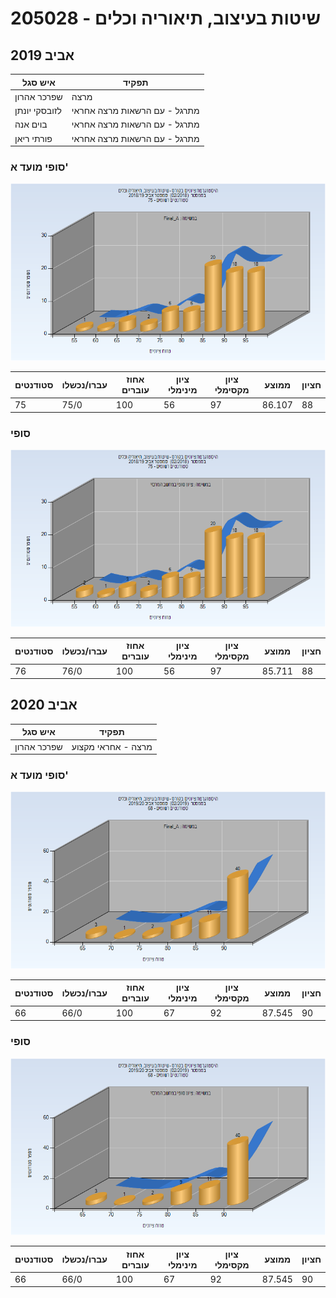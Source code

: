 # 205028 - שיטות בעיצוב, תיאוריה וכלים

## אביב 2019

| איש סגל | תפקיד |
| ---- | ---- |
| שפרכר אהרון | מרצה |
| לזובסקי יונתן | מתרגל - עם הרשאות מרצה אחראי |
| בוים אנה | מתרגל - עם הרשאות מרצה אחראי |
| פורתי ריאן | מתרגל - עם הרשאות מרצה אחראי |

### סופי מועד א'

![201802 Final_A](201802/Final_A.png)

| סטודנטים | עברו/נכשלו | אחוז עוברים | ציון מינימלי | ציון מקסימלי | ממוצע | חציון |
| ---- | ---- | ---- | ---- | ---- | ---- | ---- |
| 75 | 75/0 | 100 | 56 | 97 | 86.107 | 88 |

### סופי

![201802 Finals](201802/Finals.png)

| סטודנטים | עברו/נכשלו | אחוז עוברים | ציון מינימלי | ציון מקסימלי | ממוצע | חציון |
| ---- | ---- | ---- | ---- | ---- | ---- | ---- |
| 76 | 76/0 | 100 | 56 | 97 | 85.711 | 88 |

## אביב 2020

| איש סגל | תפקיד |
| ---- | ---- |
| שפרכר אהרון | מרצה - אחראי מקצוע |

### סופי מועד א'

![201902 Final_A](201902/Final_A.png)

| סטודנטים | עברו/נכשלו | אחוז עוברים | ציון מינימלי | ציון מקסימלי | ממוצע | חציון |
| ---- | ---- | ---- | ---- | ---- | ---- | ---- |
| 66 | 66/0 | 100 | 67 | 92 | 87.545 | 90 |

### סופי

![201902 Finals](201902/Finals.png)

| סטודנטים | עברו/נכשלו | אחוז עוברים | ציון מינימלי | ציון מקסימלי | ממוצע | חציון |
| ---- | ---- | ---- | ---- | ---- | ---- | ---- |
| 66 | 66/0 | 100 | 67 | 92 | 87.545 | 90 |

